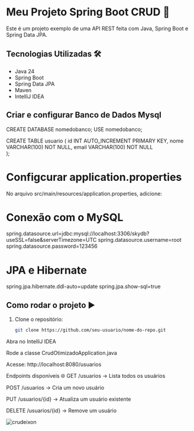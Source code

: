 # Meu Projeto Spring Boot CRUD 🚀

Este é um projeto exemplo de uma API REST feita com Java, Spring Boot e Spring Data JPA.

## Tecnologias Utilizadas 🛠

- Java 24
- Spring Boot
- Spring Data JPA
- Maven
- IntelliJ IDEA

## Criar e configurar Banco de Dados Mysql

CREATE DATABASE nomedobanco;
USE nomedobanco;

CREATE TABLE usuario (
    id INT AUTO_INCREMENT PRIMARY KEY,
    nome VARCHAR(100) NOT NULL,
    email VARCHAR(100) NOT NULL    
);

  # Configcurar application.properties
No arquivo src/main/resources/application.properties, adicione:

  # Conexão com o MySQL
spring.datasource.url=jdbc:mysql://localhost:3306/skydb?useSSL=false&serverTimezone=UTC
spring.datasource.username=root
spring.datasource.password=123456

# JPA e Hibernate
spring.jpa.hibernate.ddl-auto=update
spring.jpa.show-sql=true

## Como rodar o projeto ▶️

1. Clone o repositório:
   ```bash
   git clone https://github.com/seu-usuario/nome-do-repo.git

Abra no IntelliJ IDEA

Rode a classe CrudOtimizadoApplication.java

Acesse: http://localhost:8080/usuarios

Endpoints disponíveis 🌐
GET /usuarios → Lista todos os usuários

POST /usuarios → Cria um novo usuário

PUT /usuarios/{id} → Atualiza um usuário existente

DELETE /usuarios/{id} → Remove um usuário

![crudeixon](https://github.com/user-attachments/assets/317c3e69-a707-42e0-8304-0f3a3592d8ce)


